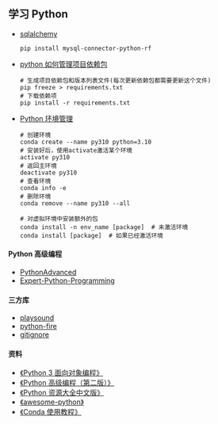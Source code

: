 ## 学习 Python

- [sqlalchemy](https://www.liaoxuefeng.com/wiki/001374738125095c955c1e6d8bb493182103fac9270762a000/0014021031294178f993c85204e4d1b81ab032070641ce5000)

  ```shell
  pip install mysql-connector-python-rf
  ```

- [python 如何管理项目依赖包](https://www.jianshu.com/p/31c8349e5c9d)

  ```
  # 生成项目依赖包和版本列表文件(每次更新依赖包都需要更新这个文件)
  pip freeze > requirements.txt
  # 下载依赖项
  pip install -r requirements.txt
  ```

- [Python 环境管理](./Python版本管理.md)

  ```shell
  # 创建环境
  conda create --name py310 python=3.10
  # 安装好后，使用activate激活某个环境
  activate py310
  # 返回主环境
  deactivate py310
  # 查看环境
  conda info -e
  # 删除环境
  conda remove --name py310 --all

  # 对虚拟环境中安装额外的包
  conda install -n env_name [package]  # 未激活环境
  conda install [package]  # 如果已经激活环境
  ```

#### Python 高级编程

- [PythonAdvanced](https://github.com/feixiao/PythonAdvanced)
- [Expert-Python-Programming](https://github.com/feixiao/Expert-Python-Programming-Third-Edition)

#### 三方库

- [playsound](https://github.com/TaylorSMarks/playsound)
- [python-fire](https://github.com/google/python-fire/)
- [gitignore](https://github.com/github/gitignore)

#### 资料

- [《Python 3 面向对象编程》](https://book.douban.com/subject/26468916/)
- [《Python 高级编程（第二版）》](https://book.douban.com/subject/27133480/)
- [《Python 资源大全中文版》](https://github.com/jobbole/awesome-python-cn)
- [《awesome-python》](https://awesome-python.com/)
- [《Conda 使用教程》](https://zhuanlan.zhihu.com/p/483716942)
